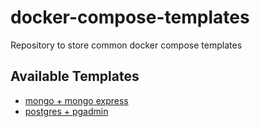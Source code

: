 # docker-compose-templates
Repository to store common docker compose templates 

## Available Templates

- [mongo + mongo express](./mongo.yml)
- [postgres + pgadmin](./postgres.yml)
